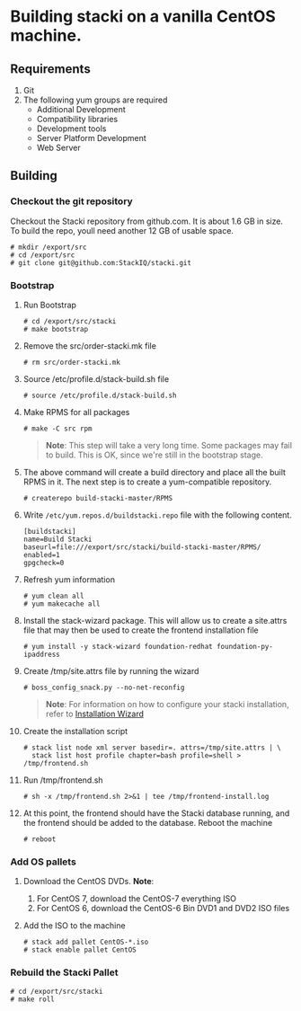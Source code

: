 # Building stacki on a vanilla CentOS machine.

## Requirements
1.  Git
1.  The following yum groups are required
    * Additional Development
    * Compatibility libraries
    * Development tools
    * Server Platform Development
    * Web Server

## Building

### Checkout the git repository
Checkout the Stacki repository from github.com. It is about
1.6 GB in size. To build the repo, youll need another 12 GB
of usable space.

```
# mkdir /export/src
# cd /export/src
# git clone git@github.com:StackIQ/stacki.git
```

### Bootstrap
1. Run Bootstrap
    ```
    # cd /export/src/stacki
    # make bootstrap
    ```
1. Remove the src/order-stacki.mk file
    ```
    # rm src/order-stacki.mk
    ```
1. Source /etc/profile.d/stack-build.sh file
    ```
    # source /etc/profile.d/stack-build.sh
    ```
1.  Make RPMS for all packages
    ```
    # make -C src rpm 
    ```
    > **Note**: This step will take a very long time.
    > Some packages may fail to build. This is OK,
    > since we're still in the bootstrap stage.

1. The above command will create a build directory and place
   all the built RPMS in it. The next step is to create a
   yum-compatible repository.
   ```
   # createrepo build-stacki-master/RPMS
   ```

1. Write `/etc/yum.repos.d/buildstacki.repo` file with the following content.
    ```
    [buildstacki]
    name=Build Stacki
    baseurl=file:///export/src/stacki/build-stacki-master/RPMS/
    enabled=1
    gpgcheck=0
    ```

1. Refresh yum information
    ```
    # yum clean all
    # yum makecache all
    ```

1. Install the stack-wizard package. This will allow us to create a site.attrs file
   that may then be used to create the frontend installation file
   ```
   # yum install -y stack-wizard foundation-redhat foundation-py-ipaddress
   ```

1. Create /tmp/site.attrs file by running the wizard
   ```
   # boss_config_snack.py --no-net-reconfig
   ```
   > **Note**: For information on how to configure your stacki installation,
     refer to [Installation Wizard](Frontend-Installation#installation-wizard)

1. Create the installation script
    ```
    # stack list node xml server basedir=. attrs=/tmp/site.attrs | \
      stack list host profile chapter=bash profile=shell > /tmp/frontend.sh
    ```
1. Run /tmp/frontend.sh
   ```
   # sh -x /tmp/frontend.sh 2>&1 | tee /tmp/frontend-install.log
   ```
1. At this point, the frontend should have the Stacki database running,
   and the frontend should be added to the database. Reboot the machine
   ```
   # reboot
   ```

### Add OS pallets
1. Download the CentOS DVDs.
   **Note**:
   1. For CentOS 7, download the CentOS-7 everything ISO
   1. For CentOS 6, download the CentOS-6 Bin DVD1 and DVD2 ISO files

1. Add the ISO to the machine
    ```
    # stack add pallet CentOS-*.iso
    # stack enable pallet CentOS
    ```

### Rebuild the Stacki Pallet
```
# cd /export/src/stacki
# make roll
```
